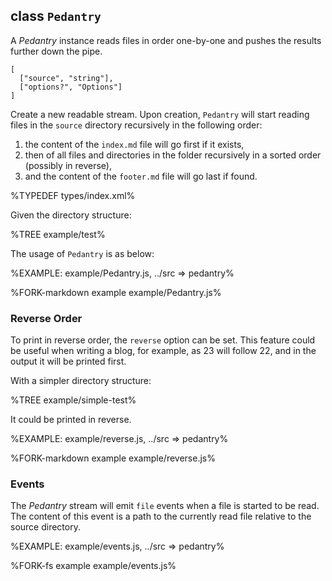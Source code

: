 
## class `Pedantry`

A _Pedantry_ instance reads files in order one-by-one and pushes the results further down the pipe.

```### constructor => Pedantry
[
  ["source", "string"],
  ["options?", "Options"]
]
```

<!-- Instances of the `Pedantry` class will start reading the directory and push data immediately. The data is a merged buffer of contents of all files. -->

Create a new readable stream. Upon creation, `Pedantry` will start reading files in the `source` directory recursively in the following order:

1. the content of the `index.md` file will go first if it exists,
1. then of all files and directories in the folder recursively in a sorted order (possibly in reverse),
1. and the content of the `footer.md` file will go last if found.

%TYPEDEF types/index.xml%

Given the directory structure:

%TREE example/test%

The usage of `Pedantry` is as below:

%EXAMPLE: example/Pedantry.js, ../src => pedantry%

%FORK-markdown example example/Pedantry.js%

### Reverse Order

To print in reverse order, the `reverse` option can be set. This feature could be useful when writing a blog, for example, as 23 will follow 22, and in the output it will be printed first.

With a simpler directory structure:

%TREE example/simple-test%

It could be printed in reverse.

%EXAMPLE: example/reverse.js, ../src => pedantry%

%FORK-markdown example example/reverse.js%

### Events

The _Pedantry_ stream will emit `file` events when a file is started to be read. The content of this event is a path to the currently read file relative to the source directory.

%EXAMPLE: example/events.js, ../src => pedantry%

%FORK-fs example example/events.js%
